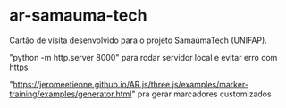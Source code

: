 # ar-samauma-tech
Cartão de visita desenvolvido para o projeto SamaúmaTech (UNIFAP).

"python -m http.server 8000" para rodar servidor local e evitar erro com https

"https://jeromeetienne.github.io/AR.js/three.js/examples/marker-training/examples/generator.html" pra gerar marcadores customizados
